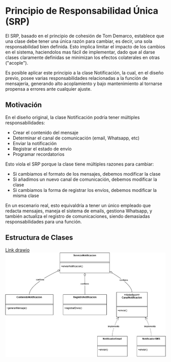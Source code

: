 # Principio de Responsabilidad Única (SRP)

El SRP, basado en el principio de cohesión de Tom Demarco, establece que una clase debe tener una única razón para cambiar, es decir, una sola responsabilidad bien definida. Esto implica limitar el impacto de los cambios en el sistema, haciendolos mas fácil de implementar, dado que al darse clases claramente definidas se minimizan los efectos colaterales en otras ("acople").

Es posible aplicar este principio a la clase Notificación, la cual, en el diseño previo, posee varias responsabilidades relacionadas a la función de mensajería, generando alto acoplamiento y bajo mantenimiento al tornarse propensa a errores ante cualquier ajuste.

## Motivación

En el diseño original, la clase Notificación podría tener múltiples responsabilidades:

  * Crear el contenido del mensaje
  * Determinar el canal de comunicación (email, Whatsapp, etc)
  * Enviar la notificación
  * Registrar el estado de envío
  * Programar recordatorios

Esto viola el SRP porque la clase tiene múltiples razones para cambiar:

  * Si cambiamos el formato de los mensajes, debemos modificar la clase
  * Si añadimos un nuevo canal de comunicación, debemos modificar la clase
  * Si cambiamos la forma de registrar los envíos, debemos modificar la misma clase

En un escenario real, esto equivaldría a tener un único empleado que redacta mensajes, maneja el sistema de emails, gestiona Whatsapp, y también actualiza el registro de comunicaciones, siendo demasiadas responsabilidades para una función.

## Estructura de Clases 

[Link drawio](https://drive.google.com/file/d/1Hv9hF0RbSZp7Z3l3Hp_q-i7rDVaMNCo3/view?usp=sharing)
 ![Ejemplo srp](imagenes/018_SOLID_SRP.jpg)

